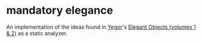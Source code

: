 # mandatory elegance
An implementation of the ideas found in [Yegor](http://yegor256.com/)'s [Elegant Objects (volumes 1 & 2)](http://www.yegor256.com/elegant-objects.html) as a static analyzer.
